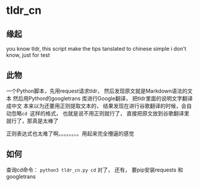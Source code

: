 # tldr_cn

## 缘起
  you know tldr, this script make the tips tanslated to chinese simple
  i don't know, just for test

## 此物
  一个Python脚本，先用request请求tldr， 然后发现原文就是Markdown语法的文本
  然后用Python的googletrans 库进行Google翻译， 把tldr里面的说明文字翻译成中文
  本来以为还要用正则提取文本的， 结果发现在进行谷歌翻译的时候，会自动忽略``cd ``这样的格式，
  也就是说不用正则就行了， 直接把原文放到谷歌翻译里就行了，那真是太棒了

  正则表达式也太难了啊。。。。。。。。用起来完全懵逼的感觉

## 如何
  查询cd命令： `python3 tldr_cn.py cd`
  对了， 还有， 要pip安装requests 和googletrans
